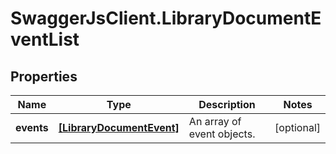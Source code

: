 # SwaggerJsClient.LibraryDocumentEventList

## Properties
Name | Type | Description | Notes
------------ | ------------- | ------------- | -------------
**events** | [**[LibraryDocumentEvent]**](LibraryDocumentEvent.md) | An array of event objects. | [optional] 


